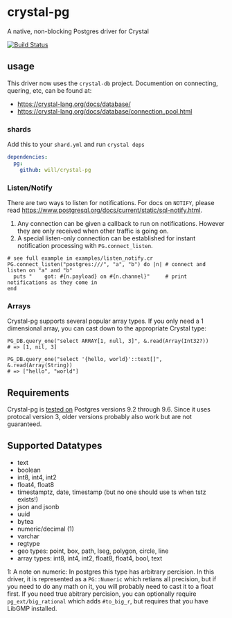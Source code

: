 # crystal-pg
A native, non-blocking Postgres driver for Crystal

[![Build Status](https://travis-ci.org/will/crystal-pg.svg?branch=master)](https://travis-ci.org/will/crystal-pg)


## usage

This driver now uses the `crystal-db` project. Documention on connecting,
quering, etc, can be found at:

* https://crystal-lang.org/docs/database/
* https://crystal-lang.org/docs/database/connection_pool.html

### shards

Add this to your `shard.yml` and run `crystal deps`

``` yml
dependencies:
  pg:
    github: will/crystal-pg
```

### Listen/Notify

There are two ways to listen for notifications. For docs on `NOTIFY`, please
read <https://www.postgresql.org/docs/current/static/sql-notify.html>.

1. Any connection can be given a callback to run on notifications. However they
   are only received when other traffic is going on.
2. A special listen-only connection can be established for instant notification
   processing with `PG.connect_listen`.

``` crystal
# see full example in examples/listen_notify.cr
PG.connect_listen("postgres:///", "a", "b") do |n| # connect and  listen on "a" and "b"
  puts "    got: #{n.payload} on #{n.channel}"     # print notifications as they come in
end
```

### Arrays

Crystal-pg supports several popular array types. If you only need a 1
dimensional array, you can cast down to the appropriate Crystal type:

``` crystal
PG_DB.query_one("select ARRAY[1, null, 3]", &.read(Array(Int32?))
# => [1, nil, 3]

PG_DB.query_one("select '{hello, world}'::text[]", &.read(Array(String))
# => ["hello", "world"]
```

## Requirements

Crystal-pg is [tested on](https://travis-ci.org/will/crystal-pg) Postgres
versions 9.2 through 9.6. Since it uses protocal version 3, older versions probably also
work but are not guaranteed.

## Supported Datatypes

- text
- boolean
- int8, int4, int2
- float4, float8
- timestamptz, date, timestamp (but no one should use ts when tstz exists!)
- json and jsonb
- uuid
- bytea
- numeric/decimal (1)
- varchar
- regtype
- geo types: point, box, path, lseg, polygon, circle, line
- array types: int8, int4, int2, float8, float4, bool, text

1: A note on numeric: In postgres this type has arbitrary percision. In this
    driver, it is represented as a `PG::Numeric` which retians all precision, but
    if you need to do any math on it, you will probably need to cast it to a
    float first. If you need true abitrary percision, you can optionally
    require `pg_ext/big_rational` which adds `#to_big_r`, but requires that you
    have LibGMP installed.

